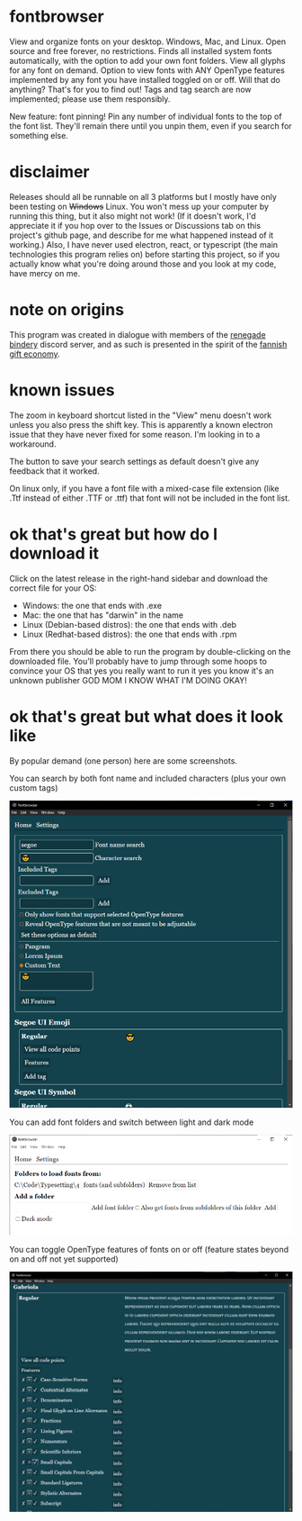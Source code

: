 # fontbrowser

View and organize fonts on your desktop. Windows, Mac, and Linux. Open source and free forever, no restrictions. Finds all installed system fonts automatically, with the option to add your own font folders. View all glyphs for any font on demand. Option to view fonts with ANY OpenType features implemented by any font you have installed toggled on or off. Will that do anything? That's for you to find out! Tags and tag search are now implemented; please use them responsibly.

New feature: font pinning! Pin any number of individual fonts to the top of the font list. They'll remain there until you unpin them, even if you search for something else.

# disclaimer

Releases should all be runnable on all 3 platforms but I mostly have only been testing on ~~Windows~~ Linux. You won't mess up your computer by running this thing, but it also might not work! (If it doesn't work, I'd appreciate it if you hop over to the Issues or Discussions tab on this project's github page, and describe for me what happened instead of it working.) Also, I have never used electron, react, or typescript (the main technologies this program relies on) before starting this project, so if you actually know what you're doing around those and you look at my code, have mercy on me.

# note on origins

This program was created in dialogue with members of the [renegade bindery](https://renegadepublishing.carrd.co/) discord server, and as such is presented in the spirit of the [fannish gift economy](https://fanlore.org/wiki/Gift_Economy).

# known issues

The zoom in keyboard shortcut listed in the "View" menu doesn't work unless you also press the shift key. This is apparently a known electron issue that they have never fixed for some reason. I'm looking in to a workaround.

The button to save your search settings as default doesn't give any feedback that it worked.

On linux only, if you have a font file with a mixed-case file extension (like .Ttf instead of either .TTF or .ttf) that font will not be included in the font list.

# ok that's great but how do I download it

Click on the latest release in the right-hand sidebar and download the correct file for your OS:

- Windows: the one that ends with .exe
- Mac: the one that has "darwin" in the name
- Linux (Debian-based distros): the one that ends with .deb
- Linux (Redhat-based distros): the one that ends with .rpm

From there you should be able to run the program by double-clicking on the downloaded file. You'll probably have to jump through some hoops to convince your OS that yes you really want to run it yes you know it's an unknown publisher GOD MOM I KNOW WHAT I'M DOING OKAY!

# ok that's great but what does it look like

By popular demand (one person) here are some screenshots.

You can search by both font name and included characters (plus your own custom tags)

![search with emoji](/screenshots/emoji.png)

You can add font folders and switch between light and dark mode

![lightmode settings](/screenshots/settings.png)

You can toggle OpenType features of fonts on or off (feature states beyond on and off not yet supported)

![features](/screenshots/features.png)

